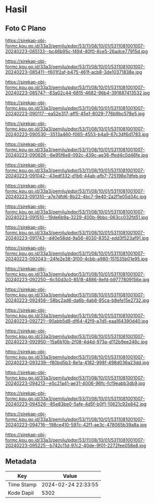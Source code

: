 # Hasil

## Foto C Plano

https://sirekap-obj-formc.kpu.go.id/33a3/pemilu/pdpr/53/11/08/10/01/5311081001007-20240223-085133--bc46b95c-f494-40f0-8ce5-26adce77915d.jpg

https://sirekap-obj-formc.kpu.go.id/33a3/pemilu/pdpr/53/11/08/10/01/5311081001007-20240223-085411--f601f2af-b475-461f-acb8-3de10371838e.jpg

https://sirekap-obj-formc.kpu.go.id/33a3/pemilu/pdpr/53/11/08/10/01/5311081001007-20240223-085747--83a02c44-6815-4682-96b4-391887413532.jpg

https://sirekap-obj-formc.kpu.go.id/33a3/pemilu/pdpr/53/11/08/10/01/5311081001007-20240223-090117--ea52e317-aff5-45e1-8029-776b9bc578e5.jpg

https://sirekap-obj-formc.kpu.go.id/33a3/pemilu/pdpr/53/11/08/10/01/5311081001007-20240223-090530--3513a460-f065-4553-b4a9-67c34f6d1783.jpg

https://sirekap-obj-formc.kpu.go.id/33a3/pemilu/pdpr/53/11/08/10/01/5311081001007-20240223-090826--6e95f6e8-092c-439c-ae36-ffed4c0d46fe.jpg

https://sirekap-obj-formc.kpu.go.id/33a3/pemilu/pdpr/53/11/08/10/01/5311081001007-20240223-091042--43edf332-d1b6-44ab-afb7-725198e7dfeb.jpg

https://sirekap-obj-formc.kpu.go.id/33a3/pemilu/pdpr/53/11/08/10/01/5311081001007-20240223-091310--a7e7dfd6-8b22-4bc7-9e40-2a2f1e05d34c.jpg

https://sirekap-obj-formc.kpu.go.id/33a3/pemilu/pdpr/53/11/08/10/01/5311081001007-20240223-091510--19de6b9a-3229-400b-9bbc-063cc032fd51.jpg

https://sirekap-obj-formc.kpu.go.id/33a3/pemilu/pdpr/53/11/08/10/01/5311081001007-20240223-091743--d40e58dd-9a56-4030-8352-edd3f523af91.jpg

https://sirekap-obj-formc.kpu.go.id/33a3/pemilu/pdpr/53/11/08/10/01/5311081001007-20240223-092043--24fe2e38-3f00-4cbb-a980-151535b01e95.jpg

https://sirekap-obj-formc.kpu.go.id/33a3/pemilu/pdpr/53/11/08/10/01/5311081001007-20240223-092250--6c50d3c0-8518-4886-8efd-b9777809156e.jpg

https://sirekap-obj-formc.kpu.go.id/33a3/pemilu/pdpr/53/11/08/10/01/5311081001007-20240223-092456--58bc2ad6-da6b-4ab8-85ca-b8efe15e2732.jpg

https://sirekap-obj-formc.kpu.go.id/33a3/pemilu/pdpr/53/11/08/10/01/5311081001007-20240223-092721--90abb5d8-df64-42f9-a7d5-eaa164390d40.jpg

https://sirekap-obj-formc.kpu.go.id/33a3/pemilu/pdpr/53/11/08/10/01/5311081001007-20240223-092950--15a6b10b-2f08-4d4d-973a-d112b9ee246c.jpg

https://sirekap-obj-formc.kpu.go.id/33a3/pemilu/pdpr/53/11/08/10/01/5311081001007-20240223-093239--f80bd5b3-8e1a-4182-998f-498d036a23dd.jpg

https://sirekap-obj-formc.kpu.go.id/33a3/pemilu/pdpr/53/11/08/10/01/5311081001007-20240223-094213--e5c21a41-ae31-4006-96fc-fcf9eabb3db9.jpg

https://sirekap-obj-formc.kpu.go.id/33a3/pemilu/pdpr/53/11/08/10/01/5311081001007-20240223-094526--85e83be0-5afe-4d5f-b0f1-10621c92e842.jpg

https://sirekap-obj-formc.kpu.go.id/33a3/pemilu/pdpr/53/11/08/10/01/5311081001007-20240223-094716--198ce410-597c-42f1-ae3c-478065b39a8a.jpg

https://sirekap-obj-formc.kpu.go.id/33a3/pemilu/pdpr/53/11/08/10/01/5311081001007-20240223-095225--b742c11d-97c2-40de-9f01-2272fee058e8.jpg


## Metadata

| Key        | Value               |
| ---------- | ------------------- |
| Time Stamp | 2024-02-24 22:33:55 |
| Kode Dapil | 5302                |



